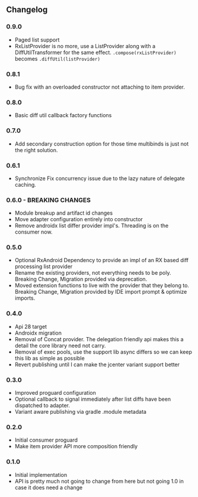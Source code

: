 ## Changelog

### 0.9.0
- Paged list support
- RxListProvider is no more, use a ListProvider along with a DiffUtilTransformer for the same effect. 
`.compose(rxListProvider)` becomes `.diffUtil(listProvider)`

### 0.8.1
- Bug fix with an overloaded constructor not attaching to item provider.

### 0.8.0
- Basic diff util callback factory functions

### 0.7.0
- Add secondary construction option for those time multibinds is just not the right solution.

### 0.6.1
- Synchronize Fix concurrency issue due to the lazy nature of delegate caching.

### 0.6.0 - BREAKING CHANGES
- Module breakup and artifact id changes
- Move adapter configuration entirely into constructor
- Remove androidx list differ provider impl's. Threading is on the consumer now.

### 0.5.0
- Optional RxAndroid Dependency to provide an impl of an RX based diff processing list provider
- Rename the existing providers, not everything needs to be poly. Breaking Change, Migration provided via deprecation.
- Moved extension functions to live with the provider that they belong to. Breaking Change, Migration provided by IDE import prompt & optimize imports.

### 0.4.0
- Api 28 target
- Androidx migration
- Removal of Concat provider. The delegation friendly api makes this a detail the core library need not carry.
- Removal of exec pools, use the support lib async differs so we can keep this lib as simple as possible
- Revert publishing until I can make the jcenter variant support better

### 0.3.0

- Improved proguard configuration
- Optional callback to signal immediately after list diffs have been dispatched to adapter.
- Variant aware publishing via gradle .module metadata

### 0.2.0

- Initial consumer proguard
- Make item provider API more composition friendly

### 0.1.0

- Initial implementation
- API is pretty much not going to change from here but not going 1.0 in case it does need a change
